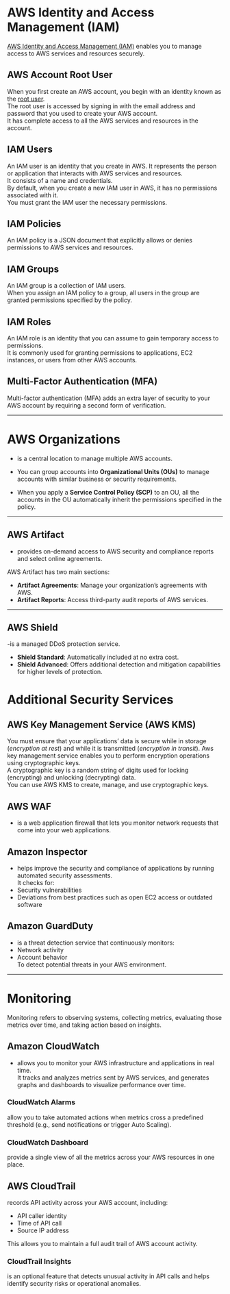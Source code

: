 # AWS Identity and Access Management (IAM)

[AWS Identity and Access Management (IAM)](https://docs.aws.amazon.com/IAM/latest/UserGuide/introduction.html) enables you to manage access to AWS services and resources securely.

## AWS Account Root User

When you first create an AWS account, you begin with an identity known as the [root user](https://docs.aws.amazon.com/IAM/latest/UserGuide/id_root-user.html).  
The root user is accessed by signing in with the email address and password that you used to create your AWS account.  
It has complete access to all the AWS services and resources in the account.

## IAM Users

An IAM user is an identity that you create in AWS. It represents the person or application that interacts with AWS services and resources.  
It consists of a name and credentials.  
By default, when you create a new IAM user in AWS, it has no permissions associated with it.  
You must grant the IAM user the necessary permissions.

## IAM Policies

An IAM policy is a JSON document that explicitly allows or denies permissions to AWS services and resources.

## IAM Groups

An IAM group is a collection of IAM users.  
When you assign an IAM policy to a group, all users in the group are granted permissions specified by the policy.

## IAM Roles

An IAM role is an identity that you can assume to gain temporary access to permissions.  
It is commonly used for granting permissions to applications, EC2 instances, or users from other AWS accounts.

## Multi-Factor Authentication (MFA)

Multi-factor authentication (MFA) adds an extra layer of security to your AWS account by requiring a second form of verification.

---

# AWS Organizations
- is a central location to manage multiple AWS accounts.

- You can group accounts into **Organizational Units (OUs)** to manage accounts with similar business or security requirements.
- When you apply a **Service Control Policy (SCP)** to an OU, all the accounts in the OU automatically inherit the permissions specified in the policy.

---

## AWS Artifact

- provides on-demand access to AWS security and compliance reports and select online agreements.

AWS Artifact has two main sections:
- **Artifact Agreements**: Manage your organization’s agreements with AWS.
- **Artifact Reports**: Access third-party audit reports of AWS services.

---

## AWS Shield

-is a managed DDoS protection service.

- **Shield Standard**: Automatically included at no extra cost.
- **Shield Advanced**: Offers additional detection and mitigation capabilities for higher levels of protection.

# Additional Security Services

## AWS Key Management Service (AWS KMS)

You must ensure that your applications’ data is secure while in storage (*encryption at rest*) and while it is transmitted (*encryption in transit*). Aws key management service enables you to perform encryption operations using cryptographic keys.  
A cryptographic key is a random string of digits used for locking (encrypting) and unlocking (decrypting) data.  
You can use AWS KMS to create, manage, and use cryptographic keys.

## AWS WAF

- is a web application firewall that lets you monitor network requests that come into your web applications.

## Amazon Inspector

- helps improve the security and compliance of applications by running automated security assessments.  
It checks for:
- Security vulnerabilities
- Deviations from best practices such as open EC2 access or outdated software

## Amazon GuardDuty

- is a threat detection service that continuously monitors:
- Network activity
- Account behavior  
To detect potential threats in your AWS environment.

---

# Monitoring

Monitoring refers to observing systems, collecting metrics, evaluating those metrics over time, and taking action based on insights.

## Amazon CloudWatch

- allows you to monitor your AWS infrastructure and applications in real time.  
It tracks and analyzes metrics sent by AWS services, and generates graphs and dashboards to visualize performance over time.

### CloudWatch Alarms

 allow you to take automated actions when metrics cross a predefined threshold (e.g., send notifications or trigger Auto Scaling).

### CloudWatch Dashboard

 provide a single view of all the metrics across your AWS resources in one place.

## AWS CloudTrail

 records API activity across your AWS account, including:
- API caller identity
- Time of API call
- Source IP address

This allows you to maintain a full audit trail of AWS account activity.

### CloudTrail Insights

is an optional feature that detects unusual activity in API calls and helps identify security risks or operational anomalies.


